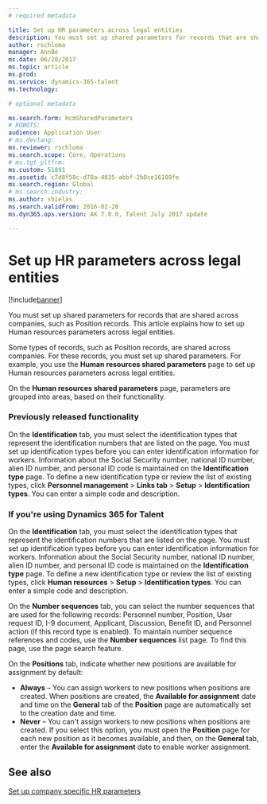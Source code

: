 ```yaml
---
# required metadata

title: Set up HR parameters across legal entities
description: You must set up shared parameters for records that are shared across companies, such as Position records. This article explains how to set up Human resources parameters across legal entities.
author: rschloma
manager: AnnBe
ms.date: 06/20/2017
ms.topic: article
ms.prod: 
ms.service: dynamics-365-talent
ms.technology: 

# optional metadata

ms.search.form: HcmSharedParameters
# ROBOTS: 
audience: Application User
# ms.devlang: 
ms.reviewer: rschloma
ms.search.scope: Core, Operations
# ms.tgt_pltfrm: 
ms.custom: 51891
ms.assetid: c7d8f58c-d78a-4035-abbf-2b0ce16109fe
ms.search.region: Global
# ms.search.industry: 
ms.author: shielas
ms.search.validFrom: 2016-02-28
ms.dyn365.ops.version: AX 7.0.0, Talent July 2017 update

---
```


# Set up HR parameters across legal entities

[!include[banner](includes/banner.md)]


You must set up shared parameters for records that are shared across companies, such as Position records. This article explains how to set up Human resources parameters across legal entities.

Some types of records, such as Position records, are shared across companies. For these records, you must set up shared parameters. For example, you use the **Human resources shared parameters** page to set up Human resources parameters across legal entities. 

On the **Human resources shared parameters** page, parameters are grouped into areas, based on their functionality. 

### Previously released functionality
On the **Identification** tab, you must select the identification types that represent the identification numbers that are listed on the page. You must set up identification types before you can enter identification information for workers. Information about the Social Security number, national ID number, alien ID number, and personal ID code is maintained on the **Identification type** page. To define a new identification type or review the list of existing types, click **Personnel management** &gt; **Links tab** &gt; **Setup** &gt; **Identification types**. You can enter a simple code and description. 

### If you're using Dynamics 365 for Talent
On the **Identification** tab, you must select the identification types that represent the identification numbers that are listed on the page. You must set up identification types before you can enter identification information for workers. Information about the Social Security number, national ID number, alien ID number, and personal ID code is maintained on the **Identification type** page. To define a new identification type or review the list of existing types, click **Human resources** &gt; **Setup** &gt; **Identification types**. You can enter a simple code and description. 

On the **Number sequences** tab, you can select the number sequences that are used for the following records: Personnel number, Position, User request ID, I-9 document, Applicant, Discussion, Benefit ID, and Personnel action (if this record type is enabled). To maintain number sequence references and codes, use the **Number sequences** list page. To find this page, use the page search feature. 

On the **Positions** tab, indicate whether new positions are available for assignment by default:

-   **Always** – You can assign workers to new positions when positions are created. When positions are created, the **Available for assignment** date and time on the **General** tab of the **Position** page are automatically set to the creation date and time.
-   **Never** – You can't assign workers to new positions when positions are created. If you select this option, you must open the **Position** page for each new position as it becomes available, and then, on the **General** tab, enter the **Available for assignment** date to enable worker assignment.


See also
--------

[Set up company specific HR parameters](set-up-company-specific-hr-parameters.md)



